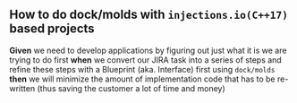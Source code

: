  ## How to do **dock/molds** with `injections.io(C++17)` based projects
**Given** we need to develop applications by figuring out just what it is we are trying to do first **when** we convert our JIRA task into a series of steps and refine these steps with a Blueprint (aka. Interface) first using `dock/molds` **then** we will minimize the amount of implementation code that has to be re-written (thus saving the customer a lot of time and money) 


